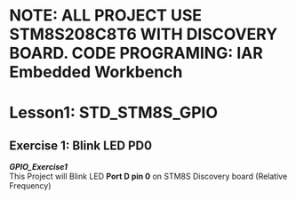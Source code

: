# NOTE: ALL PROJECT USE STM8S208C8T6 WITH DISCOVERY BOARD. CODE PROGRAMING: IAR Embedded Workbench
# Lesson1: STD_STM8S_GPIO
## Exercise 1: Blink LED PD0
***GPIO_Exercise1***  
This Project will Blink LED **Port D pin 0** on STM8S Discovery board (Relative Frequency) 
